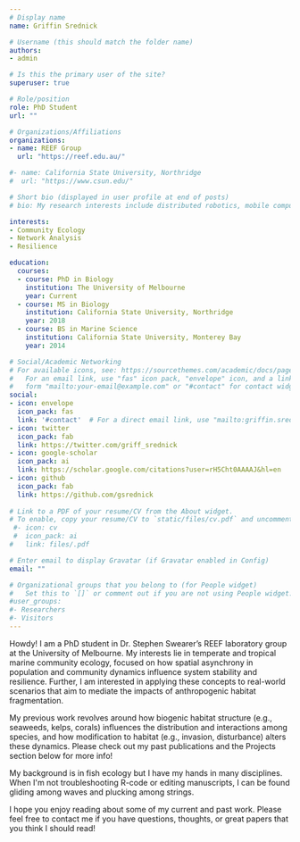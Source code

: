 ```yaml
---
# Display name
name: Griffin Srednick

# Username (this should match the folder name)
authors:
- admin

# Is this the primary user of the site?
superuser: true

# Role/position
role: PhD Student
url: ""

# Organizations/Affiliations
organizations:
- name: REEF Group
  url: "https://reef.edu.au/"

#- name: California State University, Northridge
#  url: "https://www.csun.edu/"

# Short bio (displayed in user profile at end of posts)
# bio: My research interests include distributed robotics, mobile computing and programmable matter.

interests:
- Community Ecology
- Network Analysis
- Resilience

education:
  courses:
  - course: PhD in Biology
    institution: The University of Melbourne
    year: Current
  - course: MS in Biology
    institution: California State University, Northridge
    year: 2018
  - course: BS in Marine Science
    institution: California State University, Monterey Bay
    year: 2014

# Social/Academic Networking
# For available icons, see: https://sourcethemes.com/academic/docs/page-builder/#icons
#   For an email link, use "fas" icon pack, "envelope" icon, and a link in the
#   form "mailto:your-email@example.com" or "#contact" for contact widget.
social:
- icon: envelope
  icon_pack: fas
  link: '#contact'  # For a direct email link, use "mailto:griffin.srednick@gmail.com".
- icon: twitter
  icon_pack: fab
  link: https://twitter.com/griff_srednick
- icon: google-scholar
  icon_pack: ai
  link: https://scholar.google.com/citations?user=rH5Cht0AAAAJ&hl=en
- icon: github
  icon_pack: fab
  link: https://github.com/gsrednick
  
# Link to a PDF of your resume/CV from the About widget.
# To enable, copy your resume/CV to `static/files/cv.pdf` and uncomment the lines below.
 #- icon: cv
 #  icon_pack: ai
#   link: files/.pdf

# Enter email to display Gravatar (if Gravatar enabled in Config)
email: ""

# Organizational groups that you belong to (for People widget)
#   Set this to `[]` or comment out if you are not using People widget.
#user_groups:
#- Researchers
#- Visitors
---
```


Howdy! I am a PhD student in Dr. Stephen Swearer’s REEF laboratory group at the University of Melbourne. My interests lie in temperate and tropical marine community ecology, focused on how spatial asynchrony in population and community dynamics influence system stability and resilience. Further, I am interested in applying these concepts to real-world scenarios that aim to mediate the impacts of anthropogenic habitat fragmentation. 

My previous work revolves around how biogenic habitat structure (e.g., seaweeds, kelps, corals) influences the distribution and interactions among species, and how modification to habitat (e.g., invasion, disturbance) alters these dynamics. Please check out my past publications and the Projects section below for more info!

My background is in fish ecology but I have my hands in many disciplines. When I'm not troubleshooting R-code or editing manuscripts, I can be found gliding among waves and plucking among strings.

I hope you enjoy reading about some of my current and past work. Please feel free to contact me if you have questions, thoughts, or great papers that you think I should read!

